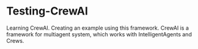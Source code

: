 # Testing-CrewAI
 Learning CrewAI. Creating an example using this framework. CrewAI is a framework for multiagent system, which works with IntelligentAgents and Crews.
